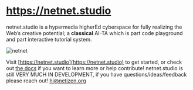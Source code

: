 # https://netnet.studio

netnet.studio is a hypermedia higherEd cyberspace for fully realizing the Web’s creative potential; a **classical** AI-TA which is part code playground and part interactive tutorial system.

![netnet](www/images/netnet.gif)

Visit [https://netnet.studio](https://netnet.studio) to get started, or check out [the docs](docs) if you want to learn more or help contribute! netnet.studio is still VERY MUCH IN DEVELOPMENT, if you have questions/ideas/feedback please reach out! hi@netizen.org
